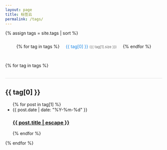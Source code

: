 ```yaml
---
layout: page
title: 标签云
permalink: /tags/
---
```


{% assign tags = site.tags | sort %}
<div class="tag-cloud">
  {% for tag in tags %}
    <a href="#{{ tag[0] }}" class="tag-link" style="font-size: {{ tag[1].size | times: 4 | plus: 80 }}%">
      {{ tag[0] }}
      <span class="tag-count">({{ tag[1].size }})</span>
    </a>
  {% endfor %}
</div>

<div class="tag-list">
  {% for tag in tags %}
    <h2 id="{{ tag[0] }}">{{ tag[0] }}</h2>
    <ul>
      {% for post in tag[1] %}
        <li>
          <span class="post-meta">{{ post.date | date: "%Y-%m-%d" }}</span>
          <h3>
            <a class="post-link" href="{{ post.url | relative_url }}">
              {{ post.title | escape }}
            </a>
          </h3>
        </li>
      {% endfor %}
    </ul>
  {% endfor %}
</div>

<style>
.tag-cloud {
  margin-bottom: 2rem;
  text-align: center;
}

.tag-link {
  display: inline-block;
  margin: 0.5rem;
  padding: 0.25rem 0.5rem;
  color: #1e88e5;
  text-decoration: none;
  border-radius: 4px;
  transition: background-color 0.2s;
}

.tag-link:hover {
  background-color: rgba(30, 136, 229, 0.1);
}

.tag-count {
  font-size: 0.8em;
  color: #666;
}

.tag-list h2 {
  margin-top: 2rem;
  padding-top: 2rem;
  border-top: 1px solid #e0e0e0;
}
</style> 